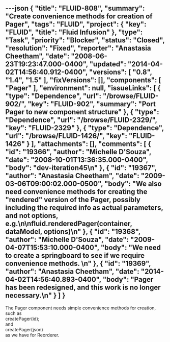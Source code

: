 ---json
{
  "title": "FLUID-808",
  "summary": "Create convenience methods for creation of Pager",
  "tags": "FLUID",
  "project": {
    "key": "FLUID",
    "title": "Fluid Infusion"
  },
  "type": "Task",
  "priority": "Blocker",
  "status": "Closed",
  "resolution": "Fixed",
  "reporter": "Anastasia Cheetham",
  "date": "2008-06-23T19:23:47.000-0400",
  "updated": "2014-04-02T14:56:40.912-0400",
  "versions": [
    "0.8",
    "1.4",
    "1.5"
  ],
  "fixVersions": [],
  "components": [
    "Pager"
  ],
  "environment": null,
  "issueLinks": [
    {
      "type": "Dependence",
      "url": "/browse/FLUID-902/",
      "key": "FLUID-902",
      "summary": "Port Pager to new component structure"
    },
    {
      "type": "Dependence",
      "url": "/browse/FLUID-2329/",
      "key": "FLUID-2329"
    },
    {
      "type": "Dependence",
      "url": "/browse/FLUID-1426/",
      "key": "FLUID-1426"
    }
  ],
  "attachments": [],
  "comments": [
    {
      "id": "19366",
      "author": "Michelle D'Souza",
      "date": "2008-10-01T13:36:35.000-0400",
      "body": "dev-iteration45\n"
    },
    {
      "id": "19367",
      "author": "Anastasia Cheetham",
      "date": "2009-03-06T09:00:02.000-0500",
      "body": "We also need convenience methods for creating the \"rendered\" version of the Pager, possibly including the required info as actual parameters, and not options, e.g.\n\nfluid.renderedPager(container, dataModel, options)\n"
    },
    {
      "id": "19368",
      "author": "Michelle D'Souza",
      "date": "2009-04-07T15:53:10.000-0400",
      "body": "We need to create a springboard to see if we require convenience methods.&#x20;\n"
    },
    {
      "id": "19369",
      "author": "Anastasia Cheetham",
      "date": "2014-04-02T14:56:40.893-0400",
      "body": "Pager has been redesigned, and this work is no longer necessary.\n"
    }
  ]
}
---
The Pager component needs simple convenience methods for creation, such as\
createPager(id);\
and\
createPager(json)\
as we have for Reorderer.

        
